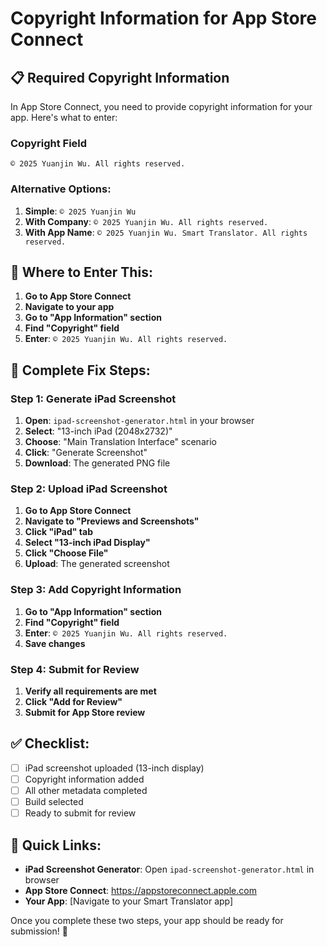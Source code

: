 # Copyright Information for App Store Connect

## 📋 **Required Copyright Information**

In App Store Connect, you need to provide copyright information for your app. Here's what to enter:

### **Copyright Field**
```
© 2025 Yuanjin Wu. All rights reserved.
```

### **Alternative Options:**
1. **Simple**: `© 2025 Yuanjin Wu`
2. **With Company**: `© 2025 Yuanjin Wu. All rights reserved.`
3. **With App Name**: `© 2025 Yuanjin Wu. Smart Translator. All rights reserved.`

## 📍 **Where to Enter This:**

1. **Go to App Store Connect**
2. **Navigate to your app**
3. **Go to "App Information" section**
4. **Find "Copyright" field**
5. **Enter**: `© 2025 Yuanjin Wu. All rights reserved.`

## 🎯 **Complete Fix Steps:**

### **Step 1: Generate iPad Screenshot**
1. **Open**: `ipad-screenshot-generator.html` in your browser
2. **Select**: "13-inch iPad (2048x2732)" 
3. **Choose**: "Main Translation Interface" scenario
4. **Click**: "Generate Screenshot"
5. **Download**: The generated PNG file

### **Step 2: Upload iPad Screenshot**
1. **Go to App Store Connect**
2. **Navigate to "Previews and Screenshots"**
3. **Click "iPad" tab**
4. **Select "13-inch iPad Display"**
5. **Click "Choose File"**
6. **Upload**: The generated screenshot

### **Step 3: Add Copyright Information**
1. **Go to "App Information" section**
2. **Find "Copyright" field**
3. **Enter**: `© 2025 Yuanjin Wu. All rights reserved.`
4. **Save changes**

### **Step 4: Submit for Review**
1. **Verify all requirements are met**
2. **Click "Add for Review"**
3. **Submit for App Store review**

## ✅ **Checklist:**
- [ ] iPad screenshot uploaded (13-inch display)
- [ ] Copyright information added
- [ ] All other metadata completed
- [ ] Build selected
- [ ] Ready to submit for review

## 🚀 **Quick Links:**
- **iPad Screenshot Generator**: Open `ipad-screenshot-generator.html` in browser
- **App Store Connect**: https://appstoreconnect.apple.com
- **Your App**: [Navigate to your Smart Translator app]

Once you complete these two steps, your app should be ready for submission! 🎉 